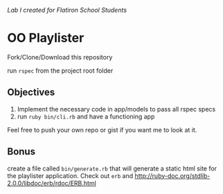 *Lab I created for Flatiron School Students*

# OO Playlister

Fork/Clone/Download this repository

run `rspec` from the project root folder

## Objectives

1. Implement the necessary code in app/models to pass all rspec specs
2. run `ruby bin/cli.rb` and have a functioning app

Feel free to push your own repo or gist if you want me to look at it.

## Bonus

create a file called `bin/generate.rb` that will generate a static html
site for the playlister application. Check out `erb` and http://ruby-doc.org/stdlib-2.0.0/libdoc/erb/rdoc/ERB.html
